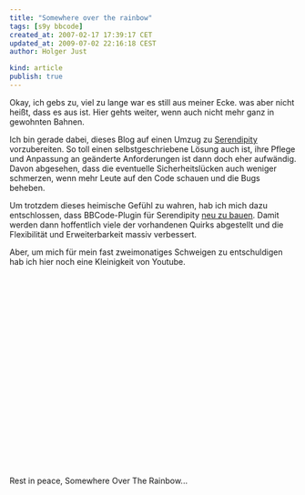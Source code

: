 ```yaml
---
title: "Somewhere over the rainbow"
tags: [s9y bbcode]
created_at: 2007-02-17 17:39:17 CET
updated_at: 2009-07-02 22:16:18 CEST
author: Holger Just

kind: article
publish: true
---
```


Okay, ich gebs zu, viel zu lange war es still aus meiner Ecke. was aber nicht heißt, dass es aus ist. Hier gehts weiter, wenn auch nicht mehr ganz in gewohnten Bahnen.

Ich bin gerade dabei, dieses Blog auf einen Umzug zu [Serendipity](http://www.s9y.org) vorzubereiten. So toll einen selbstgeschriebene Lösung auch ist, ihre Pflege und Anpassung an geänderte Anforderungen ist dann doch eher aufwändig. Davon abgesehen, dass die eventuelle Sicherheitslücken auch weniger schmerzen, wenn mehr Leute auf den Code schauen und die Bugs beheben.

Um trotzdem dieses heimische Gefühl zu wahren, hab ich mich dazu entschlossen, dass BBCode-Plugin für Serendipity [neu zu bauen](http://board.s9y.org/viewtopic.php?t=8436). Damit werden dann hoffentlich viele der vorhandenen Quirks abgestellt und die Flexibilität und Erweiterbarkeit massiv verbessert.

Aber, um mich für mein fast zweimonatiges Schweigen zu entschuldigen hab ich hier noch eine Kleinigkeit von Youtube.

<object width="560" height="340"><param name="movie" value="http://www.youtube.com/v/brRsRTTp1Pw&hl=de&fs=1&color1=0x3a3a3a&color2=0x999999&hd=1"></param><param name="allowFullScreen" value="true"></param><param name="allowscriptaccess" value="always"></param><embed src="http://www.youtube.com/v/brRsRTTp1Pw&hl=de&fs=1&color1=0x3a3a3a&color2=0x999999&hd=1" type="application/x-shockwave-flash" allowscriptaccess="always" allowfullscreen="true" width="560" height="340"></embed></object>

Rest in peace, Somewhere Over The Rainbow...